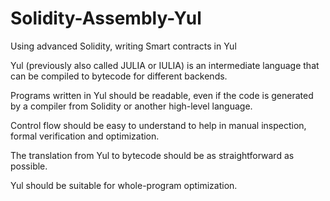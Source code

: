 # Solidity-Assembly-Yul
Using advanced Solidity, writing Smart contracts in Yul

Yul (previously also called JULIA or IULIA) is an intermediate language that can be compiled to bytecode for different backends.



Programs written in Yul should be readable, even if the code is generated by a compiler from Solidity or another high-level language.

Control flow should be easy to understand to help in manual inspection, formal verification and optimization.

The translation from Yul to bytecode should be as straightforward as possible.

Yul should be suitable for whole-program optimization.
